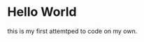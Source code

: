 <!DOCTYPE html>
<html>
  <head>
    <title>Hello World</title>
  </head>
  <body>
    <h1>Hello World</h1>
    <p>this is my first attemtped to code on my own.</p>
  </body>
</html>
